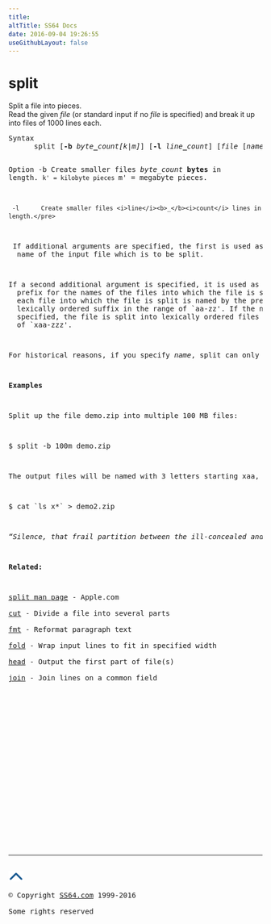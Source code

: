 ```yaml
---
title:
altTitle: SS64 Docs
date: 2016-09-04 19:26:55
useGithubLayout: false
---
```

<!-- #BeginLibraryItem "/Library/head_osx.lbi" --><!-- #EndLibraryItem --><h1>split</h1> 
<p>Split a file into pieces.<br>
  Read the given <i>file</i> (or standard input if no <i>file </i>is specified) 
  and break it up into files of 1000 lines each. <br>
</p>
<pre>Syntax
      split [<b>-b</b> <i>byte</i><b>_</b><i>count[k|m]</i>] [<b>-l</b> <i>line</i><b>_</b><i>count</i>] [<i>file</i> [<i>name</i>]]

Option     -b      Create smaller files <i>byte_count</i> <b>bytes</b> in length.
             `k' = kilobyte pieces
             `m' = megabyte pieces.

     -l      Create smaller files <i>line</i><b>_</b><i>count</i> lines in length.</pre>
<p> If additional arguments are specified, the first is used as the 
  name of the input file which is to be split. </p>
<p>If a second additional argument is specified, it is used as a 
  prefix for the names of the files into which the file is split. In this case, 
  each file into which the file is split is named by the prefix followed by a 
  lexically ordered suffix in the range of `aa-zz'. If the name argument is not 
  specified, the file is split into lexically ordered files named in the range 
  of `xaa-zzz'. </p>
<p>For historical reasons, if you specify <i>name</i>, split can only create 676 separate files. The default naming convention allows 2028 separate files.</p>
<p><b>Examples</b></p>
<p>Split up the file demo.zip into multiple 100 MB files:</p>
<p class="code">$ split -b 100m demo.zip</p>
<p>The output files will be named with 3 letters starting <span class="code">xaa</span>,<span class="code"> xab</span>, … to reassemble them, cat the files in alphabetical order:</p>
<p><span class="code">$ cat `ls x*` &gt; demo2.zip</span></p>
<p class="quote"><i>“Silence, that frail partition between the ill-concealed and the ill-revealed. . . ” ~ Samuel Beckett </i></p>
<p><b>Related:</b></p>
<p><a href="https://developer.apple.com/legacy/library/documentation/Darwin/Reference/ManPages/man1/split.1.html">split man page</a> - Apple.com<br>
<a href="cut.html">cut</a> - Divide a file into several parts<br>
<a href="fmt.html">fmt</a> - Reformat paragraph text <br>
<a href="fold.html">fold</a> - Wrap input lines to fit in specified width<br>
<a href="head.html">head</a> - Output the first part of file(s) <br>
<a href="join.html">join</a> - Join lines on a common field</p><!-- #BeginLibraryItem "/Library/foot_osx.lbi" --><p><script async="" src="//pagead2.googlesyndication.com/pagead/js/adsbygoogle.js"></script>
<!-- OSX300 -->
<ins class="adsbygoogle" style="display:inline-block;width:300px;height:250px" data-ad-client="ca-pub-6140977852749469" data-ad-slot="1823340303"></ins>
<script>
(adsbygoogle = window.adsbygoogle || []).push({});
</script></p>
<hr>
<div id="bl" class="footer"><a href="#"><img src="../images/top.png" width="30" height="22" alt="Back to the Top"></a></div>
<div id="br" class="footer, tagline">© Copyright <a href="http://ss64.com/">SS64.com</a> 1999-2016<br>
Some rights reserved</div><!-- #EndLibraryItem -->
